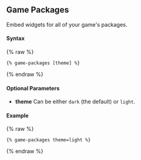 ## Game Packages

Embed widgets for all of your game's packages.

#### Syntax

{% raw %}
```
{% game-packages [theme] %}
```
{% endraw %}

#### Optional Parameters

- **theme**
  Can be either `dark` (the default) or `light`.

#### Example

{% raw %}
```
{% game-packages theme=light %}
```
{% endraw %}

